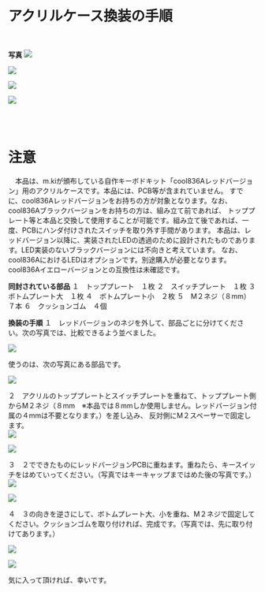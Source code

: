 # アクリルケース換装の手順
<br>

**写真**
![](img/IMG_0286.JPG)

![](img/IMG_0287.JPG)

![](img/IMG_0288.JPG)

![](img/IMG_0289.JPG)

<br>

<br>

# 注意

　本品は、m.kiが頒布している自作キーボドキット「cool836Aレッドバージョン」用のアクリルケースです。本品には、PCB等が含まれていません。
すでに、cool836Aレッドバージョンをお持ちの方が対象となります。なお、cool836Aブラックバージョンをお持ちの方は、組み立て前であれば、
トッププレート等と本品と交換して使用することが可能です。組み立て後であれば、一度、PCBにハンダ付けされたスイッチを取り外す手間があります。
本品は、レッドバージョン以降に、実装されたLEDの透過のために設計されたものであります。LED実装のないブラックバージョンには不向きと考えています。
なお、cool836AにおけるLEDはオプションです。別途購入が必要となります。
cool836Aイエローバージョンとの互換性は未確認です。
<br>

**同封されている部品**
１　トッププレート　１枚
２　スイッチプレート　１枚
３　ボトムプレート大　１枚
４　ボトムプレート小　２枚
５　M２ネジ（８mm）　７本
６　クッションゴム　４個
<br>

**換装の手順**
１　レッドバージョンのネジを外して、部品ごとに分けてください。次の写真では、比較できるよう並べました。<br>

![](img/IMG_3812.jpg)

使うのは、次の写真にある部品です。<br>

![](img/IMG_3813.JPG)

２　アクリルのトッププレートとスイッチプレートを重ねて、トッププレート側からM２ネジ（８mm　※本品では８mmしか使用しません。レッドバージョン付属の４mmは不要となります。）を差し込み、
反対側にM２スペーサーで固定します。<br>
![](img/IMG_3815.JPG)

![](img/IMG_3816.JPG)

３　２でできたものにレッドバージョンPCBに重ねます。重ねたら、キースイッチをはめていってください。（写真ではキーキャップまではめた後の写真です。）<br>
![](img/IMG_3817.JPG)

![](img/IMG_3818.JPG)

４　３の向きを逆さにして、ボトムプレート大、小を重ね、M２ネジで固定してください。クッションゴムを取り付ければ、完成です。（写真では、先に取り付けてあります。）<br>

![](img/IMG_3819.JPG)

![](img/IMG_3820.JPG)

気に入って頂ければ、幸いです。



